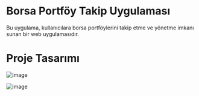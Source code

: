 # Borsa Portföy Takip Uygulaması

Bu uygulama, kullanıcılara borsa portföylerini takip etme ve yönetme imkanı sunan bir web uygulamasıdır.

# Proje Tasarımı
![image](https://github.com/emrebuzkiran/portfoyum/assets/67521326/bfbc2796-4f03-4e24-88f2-f1ec9a05c833)

![image](https://github.com/emrebuzkiran/portfoyum/assets/67521326/4ad24dde-caf3-40c0-af67-08dfa62737a3)




